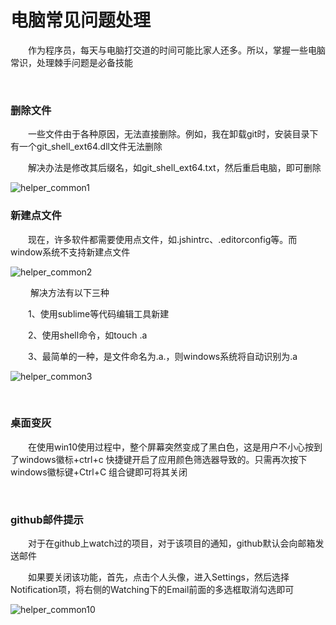 # 电脑常见问题处理

　　作为程序员，每天与电脑打交道的时间可能比家人还多。所以，掌握一些电脑常识，处理棘手问题是必备技能

&nbsp;

### 删除文件

　　一些文件由于各种原因，无法直接删除。例如，我在卸载git时，安装目录下有一个git_shell_ext64.dll文件无法删除

　　解决办法是修改其后缀名，如git_shell_ext64.txt，然后重启电脑，即可删除


![helper_common1](https://pic.xiaohuochai.site/blog/helper_common1.gif)


### 新建点文件

　　现在，许多软件都需要使用点文件，如.jshintrc、.editorconfig等。而window系统不支持新建点文件


![helper_common2](https://pic.xiaohuochai.site/blog/helper_common2.gif)


&nbsp;　　解决方法有以下三种

　　1、使用sublime等代码编辑工具新建

　　2、使用shell命令，如touch .a

　　3、最简单的一种，是文件命名为.a.，则windows系统将自动识别为.a


![helper_common3](https://pic.xiaohuochai.site/blog/helper_common3.gif)


&nbsp;

### 桌面变灰

　　在使用win10使用过程中，整个屏幕突然变成了黑白色，这是用户不小心按到了windows徽标+ctrl+c 快捷键开启了应用颜色筛选器导致的。只需再次按下 windows徽标键+Ctrl+C 组合键即可将其关闭

 

&nbsp;

### github邮件提示

　　对于在github上watch过的项目，对于该项目的通知，github默认会向邮箱发送邮件

　　如果要关闭该功能，首先，点击个人头像，进入Settings，然后选择Notification项，将右侧的Watching下的Email前面的多选框取消勾选即可

![helper_common10](https://pic.xiaohuochai.site/blog/helper_common10.png)
